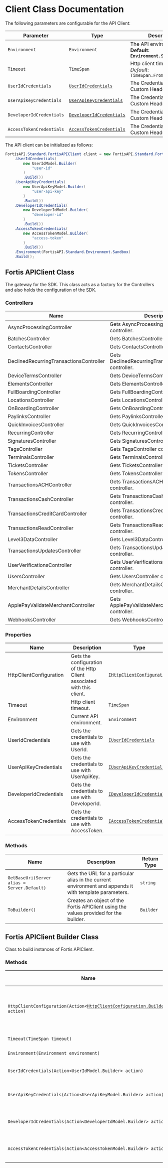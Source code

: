 
# Client Class Documentation

The following parameters are configurable for the API Client:

| Parameter | Type | Description |
|  --- | --- | --- |
| `Environment` | `Environment` | The API environment. <br> **Default: `Environment.Sandbox`** |
| `Timeout` | `TimeSpan` | Http client timeout.<br>*Default*: `TimeSpan.FromSeconds(100)` |
| `UserIdCredentials` | [`UserIdCredentials`](auth/custom-header-signature.md) | The Credentials Setter for Custom Header Signature |
| `UserApiKeyCredentials` | [`UserApiKeyCredentials`](auth/custom-header-signature-1.md) | The Credentials Setter for Custom Header Signature |
| `DeveloperIdCredentials` | [`DeveloperIdCredentials`](auth/custom-header-signature-2.md) | The Credentials Setter for Custom Header Signature |
| `AccessTokenCredentials` | [`AccessTokenCredentials`](auth/custom-header-signature-3.md) | The Credentials Setter for Custom Header Signature |

The API client can be initialized as follows:

```csharp
FortisAPI.Standard.FortisAPIClient client = new FortisAPI.Standard.FortisAPIClient.Builder()
    .UserIdCredentials(
        new UserIdModel.Builder(
            "user-id"
        )
        .Build())
    .UserApiKeyCredentials(
        new UserApiKeyModel.Builder(
            "user-api-key"
        )
        .Build())
    .DeveloperIdCredentials(
        new DeveloperIdModel.Builder(
            "developer-id"
        )
        .Build())
    .AccessTokenCredentials(
        new AccessTokenModel.Builder(
            "access-token"
        )
        .Build())
    .Environment(FortisAPI.Standard.Environment.Sandbox)
    .Build();
```

## Fortis APIClient Class

The gateway for the SDK. This class acts as a factory for the Controllers and also holds the configuration of the SDK.

### Controllers

| Name | Description |
|  --- | --- |
| AsyncProcessingController | Gets AsyncProcessingController controller. |
| BatchesController | Gets BatchesController controller. |
| ContactsController | Gets ContactsController controller. |
| DeclinedRecurringTransactionsController | Gets DeclinedRecurringTransactionsController controller. |
| DeviceTermsController | Gets DeviceTermsController controller. |
| ElementsController | Gets ElementsController controller. |
| FullBoardingController | Gets FullBoardingController controller. |
| LocationsController | Gets LocationsController controller. |
| OnBoardingController | Gets OnBoardingController controller. |
| PaylinksController | Gets PaylinksController controller. |
| QuickInvoicesController | Gets QuickInvoicesController controller. |
| RecurringController | Gets RecurringController controller. |
| SignaturesController | Gets SignaturesController controller. |
| TagsController | Gets TagsController controller. |
| TerminalsController | Gets TerminalsController controller. |
| TicketsController | Gets TicketsController controller. |
| TokensController | Gets TokensController controller. |
| TransactionsACHController | Gets TransactionsACHController controller. |
| TransactionsCashController | Gets TransactionsCashController controller. |
| TransactionsCreditCardController | Gets TransactionsCreditCardController controller. |
| TransactionsReadController | Gets TransactionsReadController controller. |
| Level3DataController | Gets Level3DataController controller. |
| TransactionsUpdatesController | Gets TransactionsUpdatesController controller. |
| UserVerificationsController | Gets UserVerificationsController controller. |
| UsersController | Gets UsersController controller. |
| MerchantDetailsController | Gets MerchantDetailsController controller. |
| ApplePayValidateMerchantController | Gets ApplePayValidateMerchantController controller. |
| WebhooksController | Gets WebhooksController controller. |

### Properties

| Name | Description | Type |
|  --- | --- | --- |
| HttpClientConfiguration | Gets the configuration of the Http Client associated with this client. | [`IHttpClientConfiguration`](http-client-configuration.md) |
| Timeout | Http client timeout. | `TimeSpan` |
| Environment | Current API environment. | `Environment` |
| UserIdCredentials | Gets the credentials to use with UserId. | [`IUserIdCredentials`](auth/custom-header-signature.md) |
| UserApiKeyCredentials | Gets the credentials to use with UserApiKey. | [`IUserApiKeyCredentials`](auth/custom-header-signature-1.md) |
| DeveloperIdCredentials | Gets the credentials to use with DeveloperId. | [`IDeveloperIdCredentials`](auth/custom-header-signature-2.md) |
| AccessTokenCredentials | Gets the credentials to use with AccessToken. | [`IAccessTokenCredentials`](auth/custom-header-signature-3.md) |

### Methods

| Name | Description | Return Type |
|  --- | --- | --- |
| `GetBaseUri(Server alias = Server.Default)` | Gets the URL for a particular alias in the current environment and appends it with template parameters. | `string` |
| `ToBuilder()` | Creates an object of the Fortis APIClient using the values provided for the builder. | `Builder` |

## Fortis APIClient Builder Class

Class to build instances of Fortis APIClient.

### Methods

| Name | Description | Return Type |
|  --- | --- | --- |
| `HttpClientConfiguration(Action<`[`HttpClientConfiguration.Builder`](http-client-configuration-builder.md)`> action)` | Gets the configuration of the Http Client associated with this client. | `Builder` |
| `Timeout(TimeSpan timeout)` | Http client timeout. | `Builder` |
| `Environment(Environment environment)` | Current API environment. | `Builder` |
| `UserIdCredentials(Action<UserIdModel.Builder> action)` | Sets credentials for UserId. | `Builder` |
| `UserApiKeyCredentials(Action<UserApiKeyModel.Builder> action)` | Sets credentials for UserApiKey. | `Builder` |
| `DeveloperIdCredentials(Action<DeveloperIdModel.Builder> action)` | Sets credentials for DeveloperId. | `Builder` |
| `AccessTokenCredentials(Action<AccessTokenModel.Builder> action)` | Sets credentials for AccessToken. | `Builder` |


